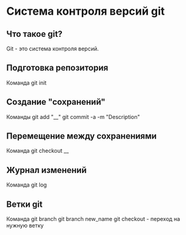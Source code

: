 # Система контроля версий git

## Что такое git?
Git - это система контроля версий.
## Подготовка репозитория
Команда git init
## Создание "сохранений"
Команды git add "__"
git commit -a -m "Description"
## Перемещение между сохранениями
Команда git checkout __
## Журнал изменений
Команда git log
## Ветки git
Команда git branch
git branch new_name
git checkout - переход на нужную ветку